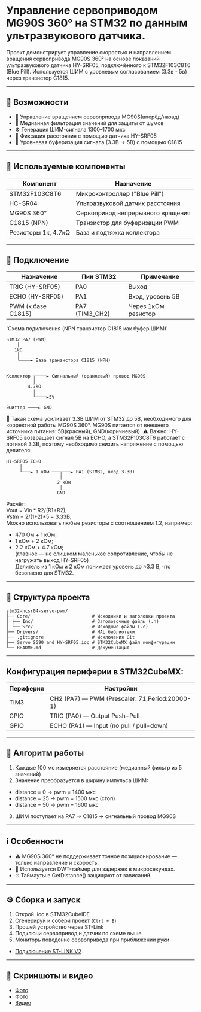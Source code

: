 # Управление сервоприводом MG90S 360° на STM32 по данным ультразвукового датчика.

Проект демонстрирует управление скоростью и направлением вращения сервопривода MG90S 360° на основе показаний ультразвукового датчика HY-SRF05, подключённого к STM32F103C8T6 (Blue Pill). Используется ШИМ с уровневым согласованием (3.3в - 5в) через транзистор C1815.

---

## 📸 Возможности
- 🔁 Управление вращением сервопривода MG90S(вперёд/назад)  
- 🧠 Медианная фильтрация значений для защиты от шумов  
- ⚙️ Генерация ШИМ-сигнала 1300–1700 мкс  
- 📏 Фиксация расстояния с помощью датчика HY-SRF05  
- 🔌 Уровневая буферизация сигнала (3.3В → 5В) с помощью C1815  

---
## 📐 Используемые компоненты

| Компонент           | Назначение                             |  
|---------------------|----------------------------------------|  
| STM32F103C8T6       | Микроконтроллер ("Blue Pill")          |  
| HC-SR04             | Ультразвуковой датчик расстояния       |  
| MG90S 360°          | Сервопривод непрерывного вращения      |  
| C1815 (NPN)         | Транзистор для буферизации PWM         |  
| Резисторы 1к, 4.7кΩ | База и подтяжка коллектора             |  

---
## 📌 Подключение

| Назначение         | Пин STM32        | Примечание                    |  
|--------------------|------------------|-------------------------------|  
| TRIG (HY-SRF05)    | PA0              | Выход                         |  
| ECHO (HY-SRF05)    | PA1              | Вход, уровень 5В              |  
| PWM (к базе C1815) | PA7 (TIM3_CH2)   | Через 1кОм резистор           |  

'Схема подключения (NPN транзистор C1815 как буфер ШИМ)'  
```
STM32 PA7 (PWM)
    │
   1kΩ
    │
    └────► База транзистора C1815 (NPN)


Коллектор ┬────► Сигнальный (оранжевый) провод MG90S
          │     
        4.7kΩ  
          │     
          └────►5V    

Эмиттер ────► GND
```
🔧 Такая схема усиливает 3.3В ШИМ от STM32 до 5В, необходимого для корректной работы MG90S 360°. MG90S питается от внешнего источника питания: 5В(красный), GND(коричневый).
⚠️ Важно:
HY-SRF05 возвращает сигнал 5В на ECHO, а STM32F103C8T6 работает с логикой 3.3В, поэтому необходимо снизить напряжение с помощью делителя:
```
HY-SRF05 ECHO
     │
     └───► 1 кОм ───┬───► PA1 (STM32, вход 3.3В)
                    │
                   2 кОм
                    │
                   GND
```
Расчёт:  
Vout = Vin * R2/(R1+R2);  
Vstm = 2/(1+2)*5 = 3.33В;  
Можно использовать любые резисторы с соотношением 1:2, например:  
 - 470 Ом + 1 кОм;  
 - 1 кОм + 2 кОм;  
 - 2.2 кОм + 4.7 кОм;  
(главное — не слишком маленькое сопротивление, чтобы не нагружать выход HY-SRF05)  
Делитель из 1 кОм и 2 кОм понижает уровень до ≈3.3 В, что безопасно для STM32.  

---
## 📂 Структура проекта
```
stm32-hcsr04-servo-pwm/
├── Core/                       # Исходники и заголовки проекта
│ ├── Inc/                      # Заголовочные файлы (.h)
│ └── Src/                      # Исходные файлы (.c)
├── Drivers/                    # HAL библиотеки
├── .gitignore                  # Исключения Git
├── Servo SG90 and HY-SRF05.ioc # STM32CubeMX файл конфигурации
└── README.md                   # Документация
```

---
## Конфигурация периферии в STM32CubeMX:

|Периферия |                Настройки                     |  
|----------|----------------------------------------------|  
|TIM3      |CH2 (PA7) — PWM (Prescaler: 71,Period:20000-1)|   
|GPIO      |TRIG (PA0) — Output Push-Pull                 |  
|GPIO      |ECHO (PA1) — Input (no pull / pull-down)      |  

---
## 🔁 Алгоритм работы
1. Каждые 100 мс измеряется расстояние (медианный фильтр из 5 значений)    
2. Значение преобразуется в ширину импульса ШИМ:  
 - distance = 0 → pwm = 1400 мкс  
 - distance = 25 → pwm = 1500 мкс (стоп)  
 - distance = 50 → pwm = 1600 мкс  
3. ШИМ поступает на PA7 → C1815 → сигнальный провод MG90S  

---
## ℹ️ Особенности
 - ⚠️ MG90S 360° не поддерживает точное позиционирование — только направление и скорость.  
 - 🧠 Используется DWT-таймер для задержек в микросекундах.  
 - ⏱ Таймауты в GetDistance() защищают от зависаний.  

---
## ⚙️ Сборка и запуск
1. Открой .ioc в STM32CubeIDE  
2. Сгенерируй и собери проект (`Ctrl + B`)  
3. Прошей устройство через ST-Link  
4. Подключи сервопривод и датчик по схеме выше  
5. Мониторь поведение сервопривода при приближении руки  
- [Подключение ST-LINK V2](https://github.com/user-attachments/assets/11cf20ef-1757-43f4-bd80-f0e9caa32841)

---
## 🎥 Скриншоты и видео
- [Фото](https://github.com/user-attachments/assets/dcc48239-343f-42b0-9f82-14d549f34399)
- [Фото](https://github.com/user-attachments/assets/dedda390-5166-4c29-be87-d3cdb2024f09)
- [Видео](https://youtube.com/shorts/hdxZxFY5Pmg?feature=share)
